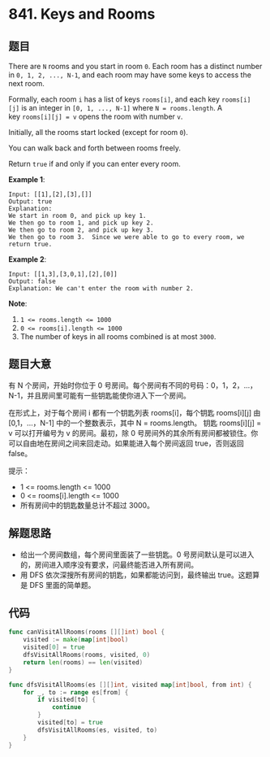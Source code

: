 # 841. Keys and Rooms


## 题目

There are `N` rooms and you start in room `0`. Each room has a distinct number in `0, 1, 2, ..., N-1`, and each room may have some keys to access the next room.

Formally, each room `i` has a list of keys `rooms[i]`, and each key `rooms[i][j]` is an integer in `[0, 1, ..., N-1]` where `N = rooms.length`. A key `rooms[i][j] = v` opens the room with number `v`.

Initially, all the rooms start locked (except for room `0`).

You can walk back and forth between rooms freely.

Return `true` if and only if you can enter every room.

**Example 1**:

```
Input: [[1],[2],[3],[]]
Output: true
Explanation:  
We start in room 0, and pick up key 1.
We then go to room 1, and pick up key 2.
We then go to room 2, and pick up key 3.
We then go to room 3.  Since we were able to go to every room, we return true.
```

**Example 2**:

```
Input: [[1,3],[3,0,1],[2],[0]]
Output: false
Explanation: We can't enter the room with number 2.
```

**Note**:

1. `1 <= rooms.length <= 1000`
2. `0 <= rooms[i].length <= 1000`
3. The number of keys in all rooms combined is at most `3000`.


## 题目大意

有 N 个房间，开始时你位于 0 号房间。每个房间有不同的号码：0，1，2，...，N-1，并且房间里可能有一些钥匙能使你进入下一个房间。

在形式上，对于每个房间 i 都有一个钥匙列表 rooms[i]，每个钥匙 rooms[i][j] 由 [0,1，...，N-1] 中的一个整数表示，其中 N = rooms.length。 钥匙 rooms[i][j] = v 可以打开编号为 v 的房间。最初，除 0 号房间外的其余所有房间都被锁住。你可以自由地在房间之间来回走动。如果能进入每个房间返回 true，否则返回 false。

提示：

- 1 <= rooms.length <= 1000
- 0 <= rooms[i].length <= 1000
- 所有房间中的钥匙数量总计不超过 3000。

## 解题思路

- 给出一个房间数组，每个房间里面装了一些钥匙。0 号房间默认是可以进入的，房间进入顺序没有要求，问最终能否进入所有房间。
- 用 DFS 依次深搜所有房间的钥匙，如果都能访问到，最终输出 true。这题算是 DFS 里面的简单题。

## 代码

```go
func canVisitAllRooms(rooms [][]int) bool {
	visited := make(map[int]bool)
	visited[0] = true
	dfsVisitAllRooms(rooms, visited, 0)
	return len(rooms) == len(visited)
}

func dfsVisitAllRooms(es [][]int, visited map[int]bool, from int) {
	for _, to := range es[from] {
		if visited[to] {
			continue
		}
		visited[to] = true
		dfsVisitAllRooms(es, visited, to)
	}
}
```